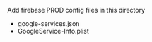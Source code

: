Add firebase PROD config files in this directory
 - google-services.json
 - GoogleService-Info.plist